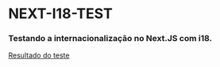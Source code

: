 # NEXT-I18-TEST

### Testando a internacionalização no Next.JS com i18.

[Resultado do teste](https://next-i18-test.vercel.app/)